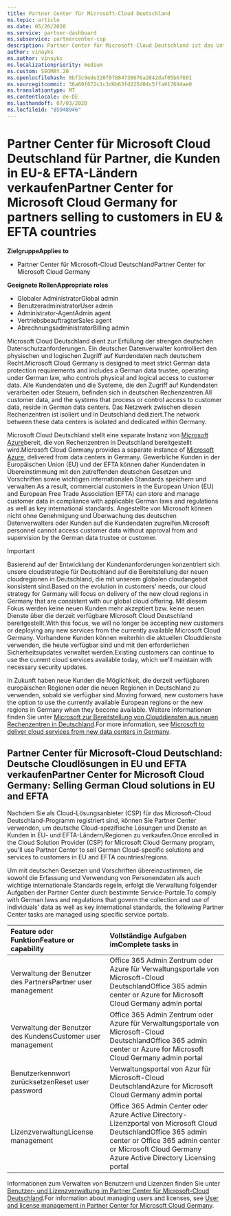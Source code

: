 ```yaml
---
title: Partner Center für Microsoft-Cloud Deutschland
ms.topic: article
ms.date: 05/26/2020
ms.service: partner-dashboard
ms.subservice: partnercenter-csp
description: Partner Center für Microsoft-Cloud Deutschland ist das Unternehmensportal für Microsoft-Partner, die Kunden die Microsoft-Cloudlösungen in EU und EFTA-Ländern anbieten möchten.
author: vinayks
ms.author: vinayks
ms.localizationpriority: medium
ms.custom: SEOMAY.20
ms.openlocfilehash: 8bf3c9ede320f07884738676a2842daf05b6f601
ms.sourcegitcommit: 36a60f672c1c3d6b63fd225d04c5ffa917694ae0
ms.translationtype: MT
ms.contentlocale: de-DE
ms.lasthandoff: 07/03/2020
ms.locfileid: "85948946"
---
```

# <a name="partner-center-for-microsoft-cloud-germany-for-partners-selling-to-customers-in-eu--efta-countries"></a><span data-ttu-id="16d1d-103">Partner Center für Microsoft Cloud Deutschland für Partner, die Kunden in EU-& EFTA-Ländern verkaufen</span><span class="sxs-lookup"><span data-stu-id="16d1d-103">Partner Center for Microsoft Cloud Germany for partners selling to customers in EU & EFTA countries</span></span>

<span data-ttu-id="16d1d-104">**Zielgruppe**</span><span class="sxs-lookup"><span data-stu-id="16d1d-104">**Applies to**</span></span>

-  <span data-ttu-id="16d1d-105">Partner Center für Microsoft-Cloud Deutschland</span><span class="sxs-lookup"><span data-stu-id="16d1d-105">Partner Center for Microsoft Cloud Germany</span></span>

<span data-ttu-id="16d1d-106">**Geeignete Rollen**</span><span class="sxs-lookup"><span data-stu-id="16d1d-106">**Appropriate roles**</span></span>

- <span data-ttu-id="16d1d-107">Globaler Administrator</span><span class="sxs-lookup"><span data-stu-id="16d1d-107">Global admin</span></span>
- <span data-ttu-id="16d1d-108">Benutzeradministrator</span><span class="sxs-lookup"><span data-stu-id="16d1d-108">User admin</span></span>
- <span data-ttu-id="16d1d-109">Administrator-Agent</span><span class="sxs-lookup"><span data-stu-id="16d1d-109">Admin agent</span></span>
- <span data-ttu-id="16d1d-110">Vertriebsbeauftragter</span><span class="sxs-lookup"><span data-stu-id="16d1d-110">Sales agent</span></span>
- <span data-ttu-id="16d1d-111">Abrechnungsadministrator</span><span class="sxs-lookup"><span data-stu-id="16d1d-111">Billing admin</span></span>

<span data-ttu-id="16d1d-112">Microsoft Cloud Deutschland dient zur Erfüllung der strengen deutschen Datenschutzanforderungen. Ein deutscher Datenverwalter kontrolliert den physischen und logischen Zugriff auf Kundendaten nach deutschem Recht.</span><span class="sxs-lookup"><span data-stu-id="16d1d-112">Microsoft Cloud Germany is designed to meet strict German data protection requirements and includes a German data trustee, operating under German law, who controls physical and logical access to customer data.</span></span> <span data-ttu-id="16d1d-113">Alle Kundendaten und die Systeme, die den Zugriff auf Kundendaten verarbeiten oder Steuern, befinden sich in deutschen Rechenzentren.</span><span class="sxs-lookup"><span data-stu-id="16d1d-113">All customer data, and the systems that process or control access to customer data, reside in German data centers.</span></span> <span data-ttu-id="16d1d-114">Das Netzwerk zwischen diesen Rechenzentren ist isoliert und in Deutschland dediziert.</span><span class="sxs-lookup"><span data-stu-id="16d1d-114">The network between these data centers is isolated and dedicated within Germany.</span></span>

<span data-ttu-id="16d1d-115">Microsoft Cloud Deutschland stellt eine separate Instanz von [Microsoft Azure](https://go.microsoft.com/fwlink/?linkid=847992)bereit, die von Rechenzentren in Deutschland bereitgestellt wird.</span><span class="sxs-lookup"><span data-stu-id="16d1d-115">Microsoft Cloud Germany provides a separate instance of [Microsoft Azure](https://go.microsoft.com/fwlink/?linkid=847992), delivered from data centers in Germany.</span></span> <span data-ttu-id="16d1d-116">Gewerbliche Kunden in der Europäischen Union (EU) und der EFTA können daher Kundendaten in Übereinstimmung mit den zutreffenden deutschen Gesetzen und Vorschriften sowie wichtigen internationalen Standards speichern und verwalten.</span><span class="sxs-lookup"><span data-stu-id="16d1d-116">As a result, commercial customers in the European Union (EU) and European Free Trade Association (EFTA) can store and manage customer data in compliance with applicable German laws and regulations as well as key international standards.</span></span> <span data-ttu-id="16d1d-117">Angestellte von Microsoft können nicht ohne Genehmigung und Überwachung des deutschen Datenverwalters oder Kunden auf die Kundendaten zugreifen.</span><span class="sxs-lookup"><span data-stu-id="16d1d-117">Microsoft personnel cannot access customer data without approval from and supervision by the German data trustee or customer.</span></span>

> [!IMPORTANT]
> <span data-ttu-id="16d1d-118">Basierend auf der Entwicklung der Kundenanforderungen konzentriert sich unsere cloudstrategie für Deutschland auf die Bereitstellung der neuen cloudregionen in Deutschland, die mit unserem globalen cloudangebot konsistent sind.</span><span class="sxs-lookup"><span data-stu-id="16d1d-118">Based on the evolution in customers' needs, our cloud strategy for Germany will focus on delivery of the new cloud regions in Germany that are consistent with our global cloud offering.</span></span> <span data-ttu-id="16d1d-119">Mit diesem Fokus werden keine neuen Kunden mehr akzeptiert bzw. keine neuen Dienste über die derzeit verfügbare Microsoft Cloud Deutschland bereitgestellt.</span><span class="sxs-lookup"><span data-stu-id="16d1d-119">With this focus, we will no longer be accepting new customers or deploying any new services from the currently available Microsoft Cloud Germany.</span></span> <span data-ttu-id="16d1d-120">Vorhandene Kunden können weiterhin die aktuellen Clouddienste verwenden, die heute verfügbar sind und mit den erforderlichen Sicherheitsupdates verwaltet werden.</span><span class="sxs-lookup"><span data-stu-id="16d1d-120">Existing customers can continue to use the current cloud services available today, which we'll maintain with necessary security updates.</span></span>
>
> <span data-ttu-id="16d1d-121">In Zukunft haben neue Kunden die Möglichkeit, die derzeit verfügbaren europäischen Regionen oder die neuen Regionen in Deutschland zu verwenden, sobald sie verfügbar sind.</span><span class="sxs-lookup"><span data-stu-id="16d1d-121">Moving forward, new customers have the option to use the currently available European regions or the new regions in Germany when they become available.</span></span> <span data-ttu-id="16d1d-122">Weitere Informationen finden Sie unter [Microsoft zur Bereitstellung von Clouddiensten aus neuen Rechenzentren in Deutschland](https://news.microsoft.com/europe/2018/08/31/microsoft-to-deliver-cloud-services-from-new-datacentres-in-germany-in-2019-to-meet-evolving-customer-needs/).</span><span class="sxs-lookup"><span data-stu-id="16d1d-122">For more information, see [Microsoft to deliver cloud services from new data centers in Germany](https://news.microsoft.com/europe/2018/08/31/microsoft-to-deliver-cloud-services-from-new-datacentres-in-germany-in-2019-to-meet-evolving-customer-needs/).</span></span> 

## <a name="partner-center-for-microsoft-cloud-germany-selling-german-cloud-solutions-in-eu-and-efta"></a><span data-ttu-id="16d1d-123">Partner Center für Microsoft-Cloud Deutschland: Deutsche Cloudlösungen in EU und EFTA verkaufen</span><span class="sxs-lookup"><span data-stu-id="16d1d-123">Partner Center for Microsoft Cloud Germany: Selling German Cloud solutions in EU and EFTA</span></span>

<span data-ttu-id="16d1d-124">Nachdem Sie als Cloud-Lösungsanbieter (CSP) für das Microsoft-Cloud Deutschland-Programm registriert sind, können Sie Partner Center verwenden, um deutsche Cloud-spezifische Lösungen und Dienste an Kunden in EU- und EFTA-Ländern/Regionen zu verkaufen.</span><span class="sxs-lookup"><span data-stu-id="16d1d-124">Once enrolled in the Cloud Solution Provider (CSP) for Microsoft Cloud Germany program, you'll use Partner Center to sell German Cloud-specific solutions and services to customers in EU and EFTA countries/regions.</span></span>

<span data-ttu-id="16d1d-125">Um mit deutschen Gesetzen und Vorschriften übereinzustimmen, die sowohl die Erfassung und Verwendung von Personendaten als auch wichtige internationale Standards regeln, erfolgt die Verwaltung folgender Aufgaben der Partner Center durch bestimmte Service-Portale.</span><span class="sxs-lookup"><span data-stu-id="16d1d-125">To comply with German laws and regulations that govern the collection and use of individuals' data as well as key international standards, the following Partner Center tasks are managed using specific service portals.</span></span>

<span data-ttu-id="16d1d-126">Feature oder Funktion</span><span class="sxs-lookup"><span data-stu-id="16d1d-126">Feature or capability</span></span> | <span data-ttu-id="16d1d-127">Vollständige Aufgaben im</span><span class="sxs-lookup"><span data-stu-id="16d1d-127">Complete tasks in</span></span>
:--- | :---
<span data-ttu-id="16d1d-128">Verwaltung der Benutzer des Partners</span><span class="sxs-lookup"><span data-stu-id="16d1d-128">Partner user management</span></span> | <span data-ttu-id="16d1d-129">Office 365 Admin Zentrum oder Azure für Verwaltungsportale von Microsoft-Cloud Deutschland</span><span class="sxs-lookup"><span data-stu-id="16d1d-129">Office 365 admin center or Azure for Microsoft Cloud Germany admin portal</span></span>
<span data-ttu-id="16d1d-130">Verwaltung der Benutzer des Kundens</span><span class="sxs-lookup"><span data-stu-id="16d1d-130">Customer user management</span></span> | <span data-ttu-id="16d1d-131">Office 365 Admin Zentrum oder Azure für Verwaltungsportale von Microsoft-Cloud Deutschland</span><span class="sxs-lookup"><span data-stu-id="16d1d-131">Office 365 admin center or Azure for Microsoft Cloud Germany admin portal</span></span>
<span data-ttu-id="16d1d-132">Benutzerkennwort zurücksetzen</span><span class="sxs-lookup"><span data-stu-id="16d1d-132">Reset user password</span></span> | <span data-ttu-id="16d1d-133">Verwaltungsportal von Azur für Microsoft-Cloud Deutschland</span><span class="sxs-lookup"><span data-stu-id="16d1d-133">Azure for Microsoft Cloud Germany admin portal</span></span>
<span data-ttu-id="16d1d-134">Lizenzverwaltung</span><span class="sxs-lookup"><span data-stu-id="16d1d-134">License management</span></span> | <span data-ttu-id="16d1d-135">Office 365 Admin Center oder Azure Active Directory-Lizenzportal von Microsoft Cloud Deutschland</span><span class="sxs-lookup"><span data-stu-id="16d1d-135">Office 365 admin center or Office 365 admin center or Microsoft Cloud Germany Azure Active Directory Licensing portal</span></span>


<span data-ttu-id="16d1d-136">Informationen zum Verwalten von Benutzern und Lizenzen finden Sie unter [Benutzer- und Lizenzverwaltung im Partner Center für Microsoft-Cloud Deutschland](user-management-in-partner-center-for-microsoft-cloud-germany.md).</span><span class="sxs-lookup"><span data-stu-id="16d1d-136">For information about managing users and licenses, see [User and license management in Partner Center for Microsoft Cloud Germany](user-management-in-partner-center-for-microsoft-cloud-germany.md).</span></span>

